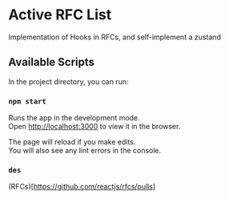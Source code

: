 # Active RFC List

Implementation of Hooks in RFCs, and self-implement a zustand 

## Available Scripts

In the project directory, you can run:

### `npm start`

Runs the app in the development mode.\
Open [http://localhost:3000](http://localhost:3000) to view it in the browser.

The page will reload if you make edits.\
You will also see any lint errors in the console.

### `des`
(RFCs)[https://github.com/reactjs/rfcs/pulls]
